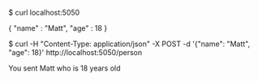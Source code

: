 $ curl localhost:5050

{
  "name" : "Matt",
  "age" : 18
}

$ curl -H "Content-Type: application/json" -X POST -d '{"name": "Matt", "age": 18}' http://localhost:5050/person

You sent Matt who is 18 years old
